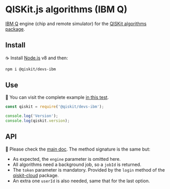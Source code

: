 # QISKit.js algorithms (IBM Q)

[IBM Q](https://www.research.ibm.com/ibm-q) engine (chip and remote simulator) for the [QISKit algorithms package](https://github.com/QISKit/qiskit-sdk-js/tree/master/packages/qiskit-devs).

## Install

:coffee: Install [Node.js](https://nodejs.org/download) v8 and then:

```sh
npm i @qiskit/devs-ibm
```

## Use

:pencil: You can visit the complete example [in this test](./test/functional/index.js).

```js
const qiskit = require('@qiskit/devs-ibm');

console.log('Version');
console.log(qiskit.version);
```

## API

:eyes: Please check the [main doc](../../README.md#API). The method signature is the same but:

* As expected, the `engine` parameter is omitted here.
* All algorithms need a background job, so a `jobId` is returned.
* The `token` parameter is mandatory. Provided by the `login` method of the [qiskit-cloud](../qiskit-cloud) package.
* An extra one `userId` is also needed, same that for the last option.
